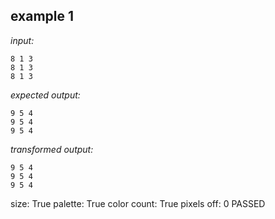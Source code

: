 
## example 1
*input:*
```
8 1 3
8 1 3
8 1 3
```
*expected output:*
```
9 5 4
9 5 4
9 5 4
```
*transformed output:*
```
9 5 4
9 5 4
9 5 4
```
size: True
palette: True
color count: True
pixels off: 0
PASSED
